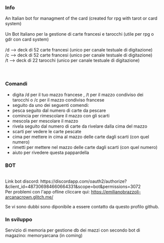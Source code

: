 <p>&nbsp;</p>
<h3>Info</h3>
<p>An Italian bot for managment of the card (created for rpg with tarot or card system)<br /><br /> Un Bot Italiano per la gestione di carte francesi e tarocchi (utile per rpg o gdr con card system)<br /> <br /> /d --&gt; deck di 52 carte francesi (unico per canale testuale di digitazione)<br /> /c --&gt; deck di 52 carte francesi (unico per canale testuale di digitazione)<br /> /t --&gt; deck di 22 tarocchi (unico per canale testuale di digitazione)<br /> <br /><br /></p>
<h3>Comandi</h3>
<ul>
<li>digita /d per il tuo mazzo francese , /t per il mazzo condiviso dei tarocchi o /c per il mazzo condiviso francese</li>
<li>seguito da uno dei seguenti comendi:</li>
<li>pesca seguito dal numero di carte da pescare</li>
<li>comincia per rimescolare il mazzo con gli scarti</li>
<li>mescola per mescolare il mazzo</li>
<li>rivela seguito dal numero di carte da rivelare dalla cima del mazzo</li>
<li>scarti per vedere le carte pescate</li>
<li>cima per mettere in cima al mazzo delle carte dagli scarti (con quel numero)</li>
<li>rimetti per mettere nel mazzo delle carte dagli scarti (con quel numero)</li>
<li>aiuto per rivedere questa pappardella</li>
</ul>
<h3>BOT</h3>
<p><br /> Link bot discord: https://discordapp.com/oauth2/authorize?&amp;client_id=487306984660664331&amp;scope=bot&amp;permissions=3072 <br />Per problemi con l'app ofline cliccare qui:&nbsp;<a href="https://emilianobrazzoli-arcanacrown.glitch.me/">https://emilianobrazzoli-arcanacrown.glitch.me/</a></p>
<p>Se vi sono dubbi sono diponibile a essere contatto da questo profilo github.</p>
<h3>In sviluppo</h3>
<p>Servizio di memoria per gestione db dei mazzi con secondo bot di magazino: memoryarcana (in coming)</p>